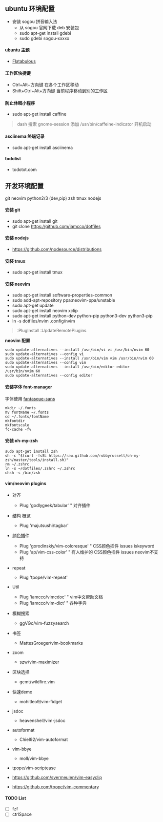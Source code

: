 ## ubuntu 环境配置

* 安装 sogou 拼音输入法
  * 从 sogou 官网下载 deb 安装包
  * sudo apt-get install gdebi
  * sudo gdebi sogou-xxxxx

#### ubuntu 主题

* [Flatabulous](https://github.com/anmoljagetia/Flatabulous)

#### 工作区快捷键

* Ctrl+Alt+方向键   在各个工作区移动
* Shift+Ctrl+Alt+方向键     当前程序移动到别的工作区

#### 防止休眠小程序

* sudo apt-get install caffine
> dash 搜索 gnome-session 添加 /usr/bin/caffeine-indicator 开机启动

#### asciinema 终端记录

* sudo apt-get install asciinema

#### todolist

* todotxt.com

## 开发环境配置

git neovim python2/3 (dev,pip) zsh tmux nodejs

#### 安装 git

* sudo apt-get install git
* git clone https://github.com/iamcco/dotfiles

#### 安装 nodejs

* https://github.com/nodesource/distributions

#### 安装 tmux

* sudo apt-get install tmux

#### 安装 neovim

* sudo apt-get install software-properties-common
* sudo add-apt-repository ppa:neovim-ppa/unstable
* sudo apt-get update
* sudo apt-get install neovim xclip
* sudo apt-get install python-dev python-pip python3-dev python3-pip
* ln -s dotfiles/nvim .config/nvim

> :PlugInstall
> :UpdateRemotePlugins

**neovim 配置**
```
sudo update-alternatives --install /usr/bin/vi vi /usr/bin/nvim 60
sudo update-alternatives --config vi
sudo update-alternatives --install /usr/bin/vim vim /usr/bin/nvim 60
sudo update-alternatives --config vim
sudo update-alternatives --install /usr/bin/editor editor /usr/bin/nvim 60
sudo update-alternatives --config editor
```

#### 安装字体 font-manager

字体使用 [fantasque-sans](https://github.com/belluzj/fantasque-sans)

```
mkdir ~/.fonts
mv fontName ~/.fonts
cd ~/.fonts/fontName
mkfontdir
mkfontscale
fc-cache -fv
```

#### 安装 oh-my-zsh

```
sudo apt-get install zsh
sh -c "$(curl -fsSL https://raw.github.com/robbyrussell/oh-my-zsh/master/tools/install.sh)"
rm ~/.zshrc
ln -s ~/dotfiles/.zshrc ~/.zshrc
chsh -s /bin/zsh
```

#### vim/neovim plugins

* 对齐
  * Plug 'godlygeek/tabular'      " 对齐插件
* 结构 概览
  * Plug 'majutsushi/tagbar'
* 颜色插件
  * Plug 'gorodinskiy/vim-coloresque' " CSS颜色插件 issues iskeyword
  * Plug 'ap/vim-css-color'     " 有人维护的 CSS颜色插件 issues neovim不支持
* repeat
  * Plug 'tpope/vim-repeat'
* Util
  * Plug 'iamcco/vimcdoc'         " vim中文帮助文档
  * Plug 'iamcco/vim-dict'        " 各种字典
* 模糊搜索
  * ggVGc/vim-fuzzysearch
* 书签
  * MattesGroeger/vim-bookmarks
* zoom
  * szw/vim-maximizer
* 区块选择
  * gcmt/wildfire.vim
* 快速demo
  * mohitleo9/vim-fidget
* jsdoc
  * heavenshell/vim-jsdoc
* autoformat
  * Chiel92/vim-autoformat
* vim-bbye
  * moll/vim-bbye

* tpope/vim-scriptease

* https://github.com/svermeulen/vim-easyclip

* https://github.com/tpope/vim-commentary

#### TODO List

* [ ] fzf
* [ ] ctrlSpace
